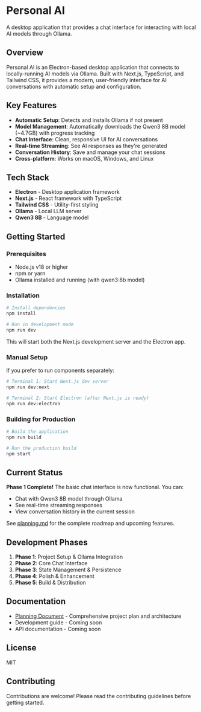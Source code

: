# Personal AI

A desktop application that provides a chat interface for interacting with local AI models through Ollama.

## Overview

Personal AI is an Electron-based desktop application that connects to locally-running AI models via Ollama. Built with Next.js, TypeScript, and Tailwind CSS, it provides a modern, user-friendly interface for AI conversations with automatic setup and configuration.

## Key Features

- **Automatic Setup**: Detects and installs Ollama if not present
- **Model Management**: Automatically downloads the Qwen3 8B model (~4.7GB) with progress tracking
- **Chat Interface**: Clean, responsive UI for AI conversations
- **Real-time Streaming**: See AI responses as they're generated
- **Conversation History**: Save and manage your chat sessions
- **Cross-platform**: Works on macOS, Windows, and Linux

## Tech Stack

- **Electron** - Desktop application framework
- **Next.js** - React framework with TypeScript
- **Tailwind CSS** - Utility-first styling
- **Ollama** - Local LLM server
- **Qwen3 8B** - Language model

## Getting Started

### Prerequisites

- Node.js v18 or higher
- npm or yarn
- Ollama installed and running (with qwen3:8b model)

### Installation

```bash
# Install dependencies
npm install

# Run in development mode
npm run dev
```

This will start both the Next.js development server and the Electron app.

### Manual Setup

If you prefer to run components separately:

```bash
# Terminal 1: Start Next.js dev server
npm run dev:next

# Terminal 2: Start Electron (after Next.js is ready)
npm run dev:electron
```

### Building for Production

```bash
# Build the application
npm run build

# Run the production build
npm start
```

## Current Status

**Phase 1 Complete!** The basic chat interface is now functional. You can:
- Chat with Qwen3 8B model through Ollama
- See real-time streaming responses
- View conversation history in the current session

See [planning.md](planning.md) for the complete roadmap and upcoming features.

## Development Phases

1. **Phase 1**: Project Setup & Ollama Integration
2. **Phase 2**: Core Chat Interface
3. **Phase 3**: State Management & Persistence
4. **Phase 4**: Polish & Enhancement
5. **Phase 5**: Build & Distribution

## Documentation

- [Planning Document](planning.md) - Comprehensive project plan and architecture
- Development guide - Coming soon
- API documentation - Coming soon

## License

MIT

## Contributing

Contributions are welcome! Please read the contributing guidelines before getting started.
